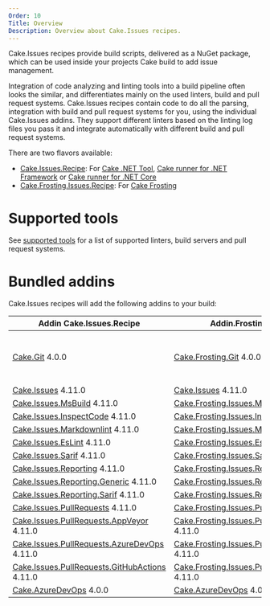 ```yaml
---
Order: 10
Title: Overview
Description: Overview about Cake.Issues recipes.
---
```

Cake.Issues recipes provide build scripts, delivered as a NuGet package, which can be used inside your projects Cake build to add issue management.

Integration of code analyzing and linting tools into a build pipeline often looks the similar, and differentiates mainly on the used linters, build and pull request systems.
Cake.Issues recipes contain code to do all the parsing, integration with build and pull request systems for you, using the individual Cake.Issues addins.
They support different linters based on the linting log files you pass it and integrate automatically with different build and pull request systems.

There are two flavors available:

* [Cake.Issues.Recipe]: For [Cake .NET Tool], [Cake runner for .NET Framework] or [Cake runner for .NET Core]
* [Cake.Frosting.Issues.Recipe]: For [Cake Frosting]

# Supported tools

See [supported tools] for a list of supported linters, build servers and pull request systems.

# Bundled addins

Cake.Issues recipes will add the following addins to your build:

| Addin Cake.Issues.Recipe                                | Addin.Frosting.Issues.Recipe                            | Remarks |
|---------------------------------------------------------|---------------------------------------------------------|-|
| [Cake.Git] 4.0.0                                        | [Cake.Frosting.Git] 4.0.0                               | Only used if `RepositoryInfoProvider` type is set to `RepositoryInfoProviderType.CakeGit`. See [Git repository information configuration] for details. |
| [Cake.Issues] 4.11.0                                     | [Cake.Issues] 4.11.0                                     | |
| [Cake.Issues.MsBuild] 4.11.0                             | [Cake.Frosting.Issues.MsBuild] 4.11.0                    | |
| [Cake.Issues.InspectCode] 4.11.0                         | [Cake.Frosting.Issues.InspectCode] 4.11.0                | |
| [Cake.Issues.Markdownlint] 4.11.0                        | [Cake.Frosting.Issues.Markdownlint] 4.11.0               | |
| [Cake.Issues.EsLint] 4.11.0                              | [Cake.Frosting.Issues.EsLint] 4.11.0                     | |
| [Cake.Issues.Sarif] 4.11.0                               | [Cake.Frosting.Issues.Sarif] 4.11.0                      | |
| [Cake.Issues.Reporting] 4.11.0                           | [Cake.Frosting.Issues.Reporting] 4.11.0                  | |
| [Cake.Issues.Reporting.Generic] 4.11.0                   | [Cake.Frosting.Issues.Reporting.Generic] 4.11.0          | |
| [Cake.Issues.Reporting.Sarif] 4.11.0                     | [Cake.Frosting.Issues.Reporting.Sarif] 4.11.0            | |
| [Cake.Issues.PullRequests] 4.11.0                        | [Cake.Frosting.Issues.PullRequests] 4.11.0               | |
| [Cake.Issues.PullRequests.AppVeyor] 4.11.0               | [Cake.Frosting.Issues.PullRequests.AppVeyor] 4.11.0      | |
| [Cake.Issues.PullRequests.AzureDevOps] 4.11.0            | [Cake.Frosting.Issues.PullRequests.AzureDevOps] 4.11.0   | |
| [Cake.Issues.PullRequests.GitHubActions] 4.11.0          | [Cake.Frosting.Issues.PullRequests.GitHubActions] 4.11.0 | |
| [Cake.AzureDevOps] 4.0.0                                | [Cake.AzureDevOps] 4.0.0                                | |

[Cake.Issues.Recipe]: https://www.nuget.org/packages/Cake.Issues.Recipe
[Cake.Frosting.Issues.Recipe]: https://www.nuget.org/packages/Cake.Frosting.Issues.Recipe
[Cake .NET Tool]: https://cakebuild.net/docs/running-builds/runners/dotnet-tool
[Cake runner for .NET Framework]: https://cakebuild.net/docs/running-builds/runners/cake-runner-for-dotnet-framework
[Cake runner for .NET Core]: https://cakebuild.net/docs/running-builds/runners/cake-runner-for-dotnet-core
[Cake Frosting]: https://cakebuild.net/docs/running-builds/runners/cake-frosting
[supported tools]: supported-tools
[Git repository information configuration]: /docs/recipe/configuration#git-repository-information
[Cake.Git]: https://cakebuild.net/extensions/cake-git/
[Cake.Frosting.Git]: https://cakebuild.net/extensions/cake-git/
[Cake.Issues]: https://cakebuild.net/extensions/cake-issues/
[Cake.Issues.MsBuild]: https://cakebuild.net/extensions/cake-issues-msbuild/
[Cake.Frosting.Issues.MsBuild]: https://cakebuild.net/extensions/cake-issues-msbuild/
[Cake.Issues.InspectCode]: https://cakebuild.net/extensions/cake-issues-inspectcode/
[Cake.Frosting.Issues.InspectCode]: https://cakebuild.net/extensions/cake-issues-inspectcode/
[Cake.Issues.Markdownlint]: https://cakebuild.net/extensions/cake-issues-markdownlint/
[Cake.Frosting.Issues.Markdownlint]: https://cakebuild.net/extensions/cake-issues-markdownlint/
[Cake.Issues.EsLint]: https://cakebuild.net/extensions/cake-issues-eslint/
[Cake.Frosting.Issues.EsLint]: https://cakebuild.net/extensions/cake-issues-eslint/
[Cake.Issues.Sarif]: https://cakebuild.net/extensions/cake-issues-sarif/
[Cake.Frosting.Issues.Sarif]: https://cakebuild.net/extensions/cake-issues-sarif/
[Cake.Issues.Reporting]: https://cakebuild.net/extensions/cake-issues-reporting/
[Cake.Frosting.Issues.Reporting]: https://cakebuild.net/extensions/cake-issues-reporting/
[Cake.Issues.Reporting.Generic]: https://cakebuild.net/extensions/cake-issues-reporting-generic/
[Cake.Frosting.Issues.Reporting.Generic]: https://cakebuild.net/extensions/cake-issues-reporting-generic/
[Cake.Issues.Reporting.Sarif]: https://cakebuild.net/extensions/cake-issues-reporting-sarif/
[Cake.Frosting.Issues.Reporting.Sarif]: https://cakebuild.net/extensions/cake-issues-reporting-sarif/
[Cake.Issues.PullRequests]: https://cakebuild.net/extensions/cake-issues-pullrequests/
[Cake.Frosting.Issues.PullRequests]: https://cakebuild.net/extensions/cake-issues-pullrequests/
[Cake.Issues.PullRequests.AppVeyor]: https://cakebuild.net/extensions/cake-issues-pullrequests-appveyor/
[Cake.Frosting.Issues.PullRequests.AppVeyor]: https://cakebuild.net/extensions/cake-issues-pullrequests-appveyor/
[Cake.Issues.PullRequests.AzureDevOps]: https://cakebuild.net/extensions/cake-issues-pullrequests-azuredevops/
[Cake.Frosting.Issues.PullRequests.AzureDevOps]: https://cakebuild.net/extensions/cake-issues-pullrequests-azuredevops/
[Cake.Issues.PullRequests.GitHubActions]: https://cakebuild.net/extensions/cake-issues-pullrequests-githubactions/
[Cake.Frosting.Issues.PullRequests.GitHubActions]: https://cakebuild.net/extensions/cake-issues-pullrequests-githubactions/
[Cake.AzureDevOps]: https://cakebuild.net/extensions/cake-azuredevops/
